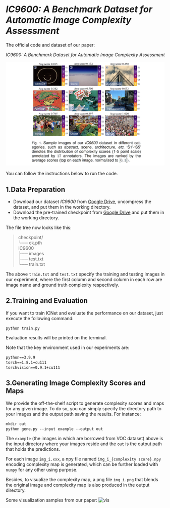 # *IC9600: A Benchmark Dataset for Automatic Image Complexity Assessment*
The official code and dataset of our paper:

*IC9600: A Benchmark Dataset for Automatic Image Complexity Assessment*

 ![motivation](./figure/motivation.png)

You can follow the instructions below to run the code.

## 1.Data Preparation
- Download our dataset *IC9600* from [Google Drive](https://drive.google.com/drive/folders/1sGDpsYh6Zrls2T-lQFVHb1VbZjlArf0H?usp=sharing), uncompress the dataset, and put them in the working directory.
- Download the pre-trained checkpoint from [Google Drive](https://drive.google.com/drive/folders/1N3FSS91e7FkJWUKqT96y_zcsG9CRuIJw?usp=sharing) and put them in the working directory.
  
The file tree now looks like this:
> checkpoint/\
> └── ck.pth\
> IC9600\
> ├── images\
> ├── test.txt\
> └── train.txt

The above `train.txt` and `test.txt` specify the training and testing images in our experiment, where the first column and second column in each row are image name and ground truth complexity respectively.

## 2.Training and Evaluation
If you want to train ICNet and evaluate the performance on our dataset, just execute the following command:
```
python train.py 
```

Evaluation results will be printed on the terminal.

Note that the key environment used in our experiments are:
```
python==3.9.9
torch==1.8.1+cu111
torchvision==0.9.1+cu111
```


## 3.Generating Image Complexity Scores and Maps
 We provide the off-the-shelf script to generate complexity scores and maps for any given image. To do so, you can simply specify the directory path to your images and the output path saving the results. For instance:
 ```
mkdir out
python gene.py --input example --output out
```

The `example` (the images in which are borrowed from VOC dataset) above is the input directory where your images reside and the `out` is the output path that holds the predictions. 

For each image `img_i.xxx`, a npy file named `img_i_{complexity score}.npy` encoding complexity map is generated, which can be further loaded with `numpy` for any other using purpose.

Besides, to visualize the complexity map, a png file `img_i.png` that blends the original image and complexity map is also produced in the output directory.

Some visualization samples from our paper:
![vis](./figure/visualization.png)